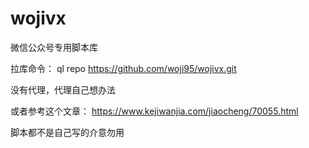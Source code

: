 # wojivx
微信公众号专用脚本库

拉库命令：
   ql repo https://github.com/woji95/wojivx.git

没有代理，代理自己想办法

或者参考这个文章：
    https://www.kejiwanjia.com/jiaocheng/70055.html

脚本都不是自己写的介意勿用
